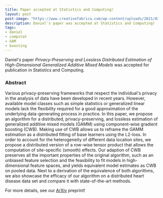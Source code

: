 ```yaml
---
title: Paper accepted at Statistics and Computing!
layout: post
post-image: "https://www.creativefabrica.com/wp-content/uploads/2021/02/23/Accepted-Rubber-Stamp-Vector-Graphics-8885643-1-580x354.jpg"
description: Daniel's paper was accepted at Statistics and Computing!
tags:
- daniel
- compstat
- GAM
- boosting
---
```


Daniel's paper *Privacy-Preserving and Lossless Distributed Estimation of High-Dimensional Generalized Additive Mixed Models* was accepted for publication in Statistics and Computing.

### Abstract

Various privacy-preserving frameworks that respect the individual's privacy in the analysis of data have been developed in recent years. However, available model classes such as simple statistics or generalized linear models lack the flexibility required for a good approximation of the underlying data-generating process in practice. In this paper, we propose an algorithm for a distributed, privacy-preserving, and lossless estimation of generalized additive mixed models (GAMM) using component-wise gradient boosting (CWB). Making use of CWB allows us to reframe the GAMM estimation as a distributed fitting of base learners using the L2-loss. In order to account for the heterogeneity of different data location sites, we propose a distributed version of a row-wise tensor product that allows the computation of site-specific (smooth) effects. Our adaption of CWB preserves all the important properties of the original algorithm, such as an unbiased feature selection and the feasibility to fit models in high-dimensional feature spaces, and yields equivalent model estimates as CWB on pooled data. Next to a derivation of the equivalence of both algorithms, we also showcase the efficacy of our algorithm on a distributed heart disease data set and compare it with state-of-the-art methods.

For more details, see our [ArXiv](https://arxiv.org/abs/2210.07723) preprint!
